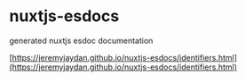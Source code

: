 # nuxtjs-esdocs
generated nuxtjs esdoc documentation

[https://jeremyjaydan.github.io/nuxtjs-esdocs/identifiers.html](https://jeremyjaydan.github.io/nuxtjs-esdocs/identifiers.html)
